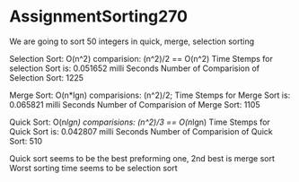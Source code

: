 # AssignmentSorting270
We are going to sort 50 integers in quick, merge, selection sorting

Selection Sort: O(n^2)
comparision:  (n^2)/2 == O(n^2)
Time Stemps for selection Sort is: 0.051652 milli Seconds
Number of Comparision of Selection Sort: 1225

Merge Sort: O(n*lgn)
comparisions: (n^2)/2;
Time Stemps for Merge Sort is: 0.065821 milli Seconds
Number of Comparision of Merge Sort: 1105

Quick Sort: O(n*lgn)
comparisions: (n^2)/3 == O(n*lgn)
Time Stemps for Quick Sort is: 0.042807 milli Seconds
Number of Comparision of Quick Sort: 510

Quick sort seems to be the best preforming one, 
2nd best is merge sort
Worst sorting time seems to be selection sort 
